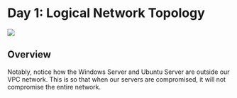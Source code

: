 # Day 1: Logical Network Topology
<p align="center">
  
[<img src="https://i.imgur.com/3kLQ3vQ.png">](https://www.canva.com/design/DAGWMu_aLu4/uDmqHZdtAUbpW680P73qsA/view?utm_content=DAGWMu_aLu4&utm_campaign=designshare&utm_medium=link&utm_source=editor)
  
</p>

## Overview
Notably, notice how the Windows Server and Ubuntu Server are outside our VPC network. This is so that when our servers are compromised, it will not compromise the entire network.
